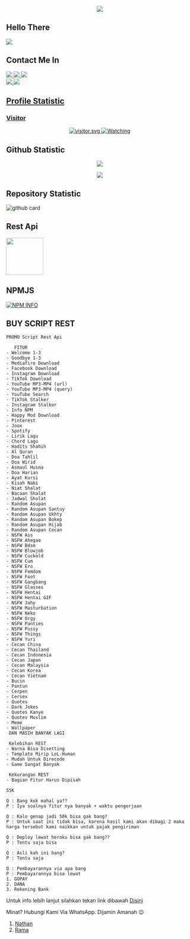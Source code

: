 </h1>
<p align="center">
  <img src="https://i.ibb.co/cyM9YyH/logoku.jpg" />
</p>

## Hello There
<a href="//discord.com/users/909113664701874206"><img align="center" src="https://cardivo.vercel.app/api?name=RIFKI%20WANDI&description=Halo,%20I%27m%20RIFKI%20WANDI%20dan%20saya%20masih%20programer%20pemula%20Nice%20to%20meet%20you%20%F0%9F%91%8B&image=https://avatars.githubusercontent.com/FRIENDHOST&usqp=CAU&backgroundColor=%23ecf0f1&youtube=RIFKIBOTX&github=FRIENDHOST&pattern=ticTacToe&colorPattern=%23eaeaea&site=dsc.gg/friendhost"/></a>
## Contact Me In
<p>
  <a href="https://instagram.com/rifki_wandi_apriyan"><img src="https://img.shields.io/badge/Instagram-E4405F?style=for-the-badge&logo=instagram&logoColor=white"/> 
  <a href="https://wa.me/6285721599053/"><img src="https://img.shields.io/badge/WhatsApp-25D366?style=for-the-badge&logo=whatsapp&logoColor=white" />
<a href="https:discord.com/users/909113664701874206"><img src="https://img.shields.io/badge/Discord-RIFKIWANDI-ff0000?style=for-the-badge&logo=discord&logoColor=ff0000&link=https://discord.com/users/909113664701874206" /><br>
   <a href="https://github.com/FRIENDHOST"><img src="https://img.shields.io/badge/-GitHub-black?style=flat-square&logo=github" /> 
  <a href="https://youtube.com/channel/UC-QG066uOC5ITFkUjxmE0HQ"><img src="https://img.shields.io/youtube/channel/subscribers/UC-QG066uOC5ITFkUjxmE0HQ?style=social" /> <br>
</p>

## Profile Statistic

<h3 align="left">Visitor</h3>
<p align="center">
<img src="https://count.getloli.com/get/@RIFKIWANDI?theme=moebooru-h" alt="visitor.svg">
  <a href="https://komarev.com/ghpvc/?username=RIFKIWANDI&color=blue&style=flat-square&label=Profile+Views"><img title="Watching" src="https://komarev.com/ghpvc/?username=RIFKIWANDI&color=blue&style=flat-square&label=Profile+View"></a>
</p>

## Github Statistic

<p align="center"><a href="https://github.com/ZeroChanBot"><img src="https://github-readme-stats.vercel.app/api?username=ZeroChanBot&show_icons=true&theme=radical"></a></p>
<p align="center"><a href="https://github.com/ZeroChanBot"><img src="https://github-readme-stats.vercel.app/api/top-langs/?username=ZeroChanBot&theme=radical&layout=compact"></a></p> 

## Repository Statistic
![github card](https://github-readme-stats.vercel.app/api/pin/?username=ZeroChanBot&repo=Scrappe&theme=dark)

## Rest Api
<a href="https://webraku.xyz"><img src="https://i.ibb.co/cyM9YyH/logoku.jpg" width="100" height="100"></a> 

## NPMJS
<p>
    <a href="https://nodei.co/npm/rakuapi/"><img src="https://nodei.co/npm/rakuapi.png?downloads=true&stars=true" alt="NPM INFO" /></a>
  </p>


## BUY SCRIPT REST
```
PROMO Script Rest Api

   FITUR
- Welcome 1-3
- Goodbye 1-3
- Mediafire Download
- Facebook Download
- Instagram Download
- TikTok Download
- YouTube MP3-MP4 (url)
- YouTube MP3-MP4 (query)
- YouTube Search
- TikTok Stalker
- Instagram Stalker
- Info NPM
- Happy Mod Download
- Pinterest
- Joox
- Spotify
- Lirik Lagu
- Chord Lagu
- Hadits Shahih
- Al Quran
- Doa Tahlil
- Doa Wirid
- Asmaul Husna
- Doa Harian
- Ayat Kursi
- Kisah Nabi
- Niat Shalat
- Bacaan Shalat
- Jadwal Sholat
- Random Asupan
- Random Asupan Santuy
- Random Asupan Ukhty
- Random Asupan Bokep
- Random Asupan Hijab
- Random Asupan Cecan
- NSFW Ass
- NSFW Ahegao
- NSFW Bdsm
- NSFW Blowjob
- NSFW Cuckold
- NSFW Cum
- NSFW Ero
- NSFW Femdom
- NSFW Foot
- NSFW Gangbang
- NSFW Glasses
- NSFW Hentai
- NSFW Hentai GIF
- NSFW Jahy
- NSFW Masturbation
- NSFW Neko
- NSFW Orgy 
- NSFW Panties
- NSFW Pussy
- NSFW Things
- NSFW Yuri
- Cecan China
- Cecan Thailand
- Cecan Indonesia
- Cecan Japan
- Cecan Malaysia
- Cecan Korea
- Cecan Vietnam
- Bucin
- Pantun
- Cerpen
- Cersex
- Quotes
- Dark Jokes
- Quotes Kanye
- Quotes Muslim
- Meme
- Wallpaper
 DAN MASIH BANYAK LAGI
 
 Kelebihan REST
- Warna Bisa Disetting
- Template Mirip LoL-Human
- Mudah Untuk Direcode
- Game Sangat Banyak

 Kekurangan REST
- Bagian Fitur Harus Dipisah

55K

Q : Bang kok mahal ya??
P : Iya soalnya fitur nya banyak + waktu pengerjaan

Q : Kalo genap jadi 50k bisa gak bang? 
P : Untuk saat ini tidak bisa, karena hasil kami akan dibagi 2 maka harga tersebut kami naikkan untuk pajak pengiriman

Q : Deploy lewat heroku bisa gak bang?? 
P : Tentu saja bisa

Q : Asli kah ini bang? 
P : Tentu saja 

Q : Pembayarannya via apa bang
P : Pembayarannya bisa lewat
1. GOPAY
2. DANA
3. Rekening Bank
```
Untuk info lebih lanjut silahkan tekan link dibawah
[Disini](https://raku-web.herokuapp.com)


Minat? Hubungi Kami Via WhatsApp. Dijamin Amanah 😉
1. [Nathan](https://wa.me/6287834993722)
2. [Rama](https://wa.me/62895378264836)

